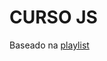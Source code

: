 # CURSO JS

Baseado na [playlist](https://www.youtube.com/playlist?list=PLBnXXDBNZQpJKH1Fx2EAbKbG9p_dV_pKW)